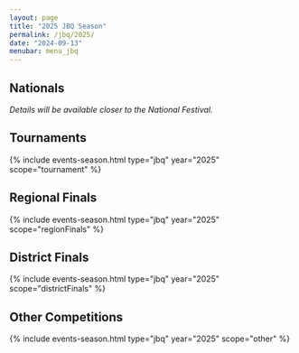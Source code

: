```yaml
---
layout: page
title: "2025 JBQ Season"
permalink: /jbq/2025/
date: "2024-09-13"
menubar: menu_jbq
---
```


## Nationals
*Details will be available closer to the National Festival.*

## Tournaments

{% include events-season.html type="jbq" year="2025" scope="tournament" %}

## Regional Finals

{% include events-season.html type="jbq" year="2025" scope="regionFinals" %}

## District Finals

{% include events-season.html type="jbq" year="2025" scope="districtFinals" %}

## Other Competitions

{% include events-season.html type="jbq" year="2025" scope="other" %}